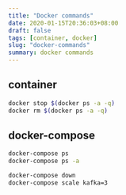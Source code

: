 ```yaml
---
title: "Docker commands"
date: 2020-01-15T20:36:03+08:00
draft: false
tags: [container, docker]
slug: "docker-commands"
summary: docker commands
---
```


## container

```bash
docker stop $(docker ps -a -q)
docker rm $(docker ps -a -q)
```

## docker-compose

```bash
docker-compose ps
docker-compose ps -a

docker-compose down
docker-compose scale kafka=3
```
